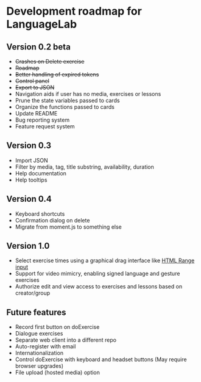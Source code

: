 # Development roadmap for LanguageLab

## Version 0.2 beta

* ~~Crashes on Delete exercise~~
* ~~Roadmap~~
* ~~Better handling of expired tokens~~
* ~~Control panel~~
* ~~Export to JSON~~
* Navigation aids if user has no media, exercises or lessons
* Prune the state variables passed to cards
* Organize the functions passed to cards
* Update README
* Bug reporting system
* Feature request system

## Version 0.3

* Import JSON
* Filter by media, tag, title substring, availability, duration
* Help documentation
* Help tooltips

## Version 0.4

* Keyboard shortcuts
* Confirmation dialog on delete
* Migrate from moment.js to something else

## Version 1.0

* Select exercise times using a graphical drag interface like
[HTML Range input](https://developer.mozilla.org/en-US/docs/Web/HTML/Element/input/range)
* Support for video mimicry, enabling signed language and gesture exercises
* Authorize edit and view access to exercises and lessons based on creator/group

## Future features

* Record first button on doExercise
* Dialogue exercises
* Separate web client into a different repo
* Auto-register with email
* Internationalization
* Control doExercise with keyboard and headset buttons (May require browser
upgrades)
* File upload (hosted media) option
